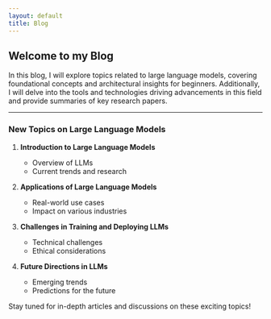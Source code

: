 ```yaml
---
layout: default
title: Blog
---
```


## Welcome to my Blog

In this blog, I will explore topics related to large language models, covering foundational concepts and architectural insights for beginners. Additionally, I will delve into the tools and technologies driving advancements in this field and provide summaries of key research papers.

---

### New Topics on Large Language Models

1. **Introduction to Large Language Models**
   - Overview of LLMs
   - Current trends and research



2. **Applications of Large Language Models**
   - Real-world use cases
   - Impact on various industries



3. **Challenges in Training and Deploying LLMs**
   - Technical challenges
   - Ethical considerations



4. **Future Directions in LLMs**
   - Emerging trends
   - Predictions for the future

Stay tuned for in-depth articles and discussions on these exciting topics!

